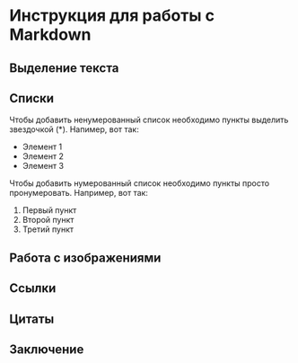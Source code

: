 # Инструкция для работы с Markdown

## Выделение текста

## Списки

Чтобы добавить ненумерованный список необходимо пункты выделить звездочкой (*).
Напимер, вот так:
* Элемент 1
* Элемент 2
* Элемент 3

Чтобы добавить нумерованный список необходимо пункты просто пронумеровать.
Например, вот так:
1. Первый пункт
2. Второй пункт
3. Третий пункт

## Работа с изображениями

## Ссылки

## Цитаты

## Заключение